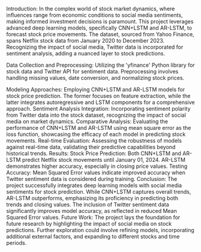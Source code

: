 
Introduction: In the complex world of stock market dynamics, where influences range from economic conditions to social media sentiments, making informed investment decisions is paramount. This project leverages advanced deep learning models, specifically CNN+LSTM and AR-LSTM, to forecast stock price movements. The dataset, sourced from Yahoo Finance, spans Netflix stock data from January 2020 to December 2023. Recognizing the impact of social media, Twitter data is incorporated for sentiment analysis, adding a nuanced layer to stock predictions.


Data Collection and Preprocessing: Utilizing the 'yfinance' Python library for stock data and Twitter API for sentiment data. Preprocessing involves handling missing values, date conversion, and normalizing stock prices.


Modeling Approaches: Employing CNN+LSTM and AR-LSTM models for stock price prediction. The former focuses on feature extraction, while the latter integrates autoregressive and LSTM components for a comprehensive approach.
Sentiment Analysis Integration: Incorporating sentiment polarity from Twitter data into the stock dataset, recognizing the impact of social media on market dynamics.
Comparative Analysis: Evaluating the performance of CNN+LSTM and AR-LSTM using mean square error as the loss function, showcasing the efficacy of each model in predicting stock movements.
Real-time Evaluation: Assessing the robustness of models against real-time data, validating their predictive capabilities beyond historical trends.
Results:
Stock Price Prediction: Both CNN+LSTM and AR-LSTM predict Netflix stock movements until January 01, 2024. AR-LSTM demonstrates higher accuracy, especially in closing price values.
Testing Accuracy: Mean Squared Error values indicate improved accuracy when Twitter sentiment data is considered during training.
Conclusion:
The project successfully integrates deep learning models with social media sentiments for stock prediction. While CNN+LSTM captures overall trends, AR-LSTM outperforms, emphasizing its proficiency in predicting both trends and closing values. The inclusion of Twitter sentiment data significantly improves model accuracy, as reflected in reduced Mean Squared Error values.
Future Work:
The project lays the foundation for future research by highlighting the impact of social media on stock predictions. Further exploration could involve refining models, incorporating additional external factors, and expanding to different stocks and time periods.

